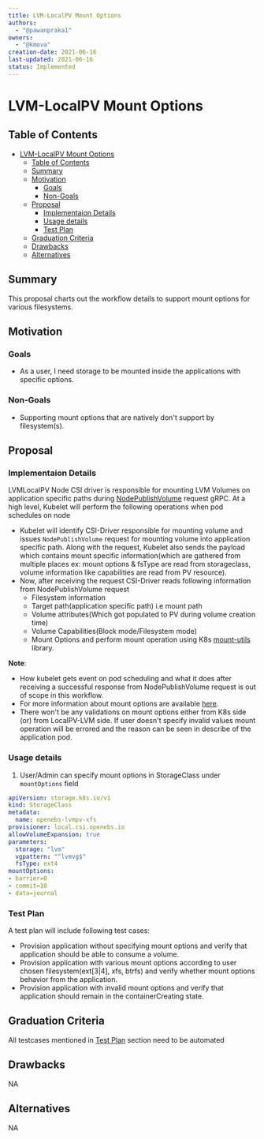 ```yaml
---
title: LVM-LocalPV Mount Options
authors:
  - "@pawanpraka1"
owners:
  - "@kmova"
creation-date: 2021-06-16
last-updated: 2021-06-16
status: Implemented
---
```


# LVM-LocalPV Mount Options

## Table of Contents
- [LVM-LocalPV Mount Options](#lvm-localpv-mount-options)
  - [Table of Contents](#table-of-contents)
  - [Summary](#summary)
  - [Motivation](#motivation)
    - [Goals](#goals)
    - [Non-Goals](#non-goals)
  - [Proposal](#proposal)
    - [Implementaion Details](#implementaion-details)
    - [Usage details](#usage-details)
    - [Test Plan](#test-plan)
  - [Graduation Criteria](#graduation-criteria)
  - [Drawbacks](#drawbacks)
  - [Alternatives](#alternatives)



## Summary

This proposal charts out the workflow details to support mount options for various filesystems.


## Motivation

### Goals

- As a user, I need storage to be mounted inside the applications with specific options.

### Non-Goals

- Supporting mount options that are natively don't support by filesystem(s).

## Proposal

### Implementaion Details


LVMLocalPV Node CSI driver is responsible for mounting LVM Volumes on application
specific paths during [NodePublishVolume](https://github.com/container-storage-interface/spec/blob/master/spec.md#nodepublishvolume) request gRPC. At a high level, Kubelet will perform the following operations when pod schedules on node
- Kubelet will identify CSI-Driver responsible for mounting volume and issues
  `NodePublishVolume` request for mounting volume into application specific path. Along
  with the request, Kubelet also sends the payload which contains mount specific information(which
  are gathered from multiple places ex: mount options & fsType are read from storageclass, volume
  information like capabilities are read from PV resource).
- Now, after receiving the request CSI-Driver reads following information from NodePublishVolume
  request
  - Filesystem information
  - Target path(application specific path) i.e mount path
  - Volume attributes(Which got populated to PV during volume creation time)
  - Volume Capabilities(Block mode/Filesystem mode)
  - Mount Options
  and perform mount operation using K8s [mount-utils](https://github.com/kubernetes/mount-utils#purpose) library.


**Note**:
- How kubelet gets event on pod scheduling and what it does after receiving a successful
  response from NodePublishVolume request is out of scope in this workflow.
- For more information about mount options are available [here](https://github.com/kubernetes/community/blob/master/contributors/design-proposals/storage/mount-options.md#mount-options-for-mountable-volume-types).
- There won't be any validations on mount options either from K8s side (or) from LocalPV-LVM
  side. If user doesn't specify invalid values mount operation will be errored and the reason
  can be seen in describe of the application pod.

### Usage details

1. User/Admin can specify mount options in StorageClass under `mountOptions` field

```yaml
apiVersion: storage.k8s.io/v1
kind: StorageClass
metadata:
  name: openebs-lvmpv-xfs
provisioner: local.csi.openebs.io
allowVolumeExpansion: true
parameters:
  storage: "lvm"
  vgpattern: "^lvmvg$"
  fsType: ext4
mountOptions:
- barrier=0
- commit=10
- data=journal
```

### Test Plan
A test plan will include following test cases:
- Provision application without specifying mount options and verify that
  application should be able to consume a volume.
- Provision application with various mount options according to user chosen
  filesystem(ext[3|4], xfs, btrfs) and verify whether mount options behavior
  from the application.
- Provision application with invalid mount options and verify that application
  should remain in the containerCreating state.

## Graduation Criteria

All testcases mentioned in [Test Plan](#test-plan) section need to be automated

## Drawbacks
NA

## Alternatives
NA
